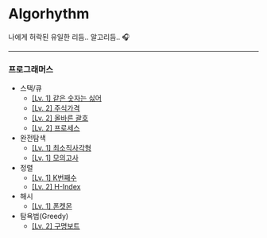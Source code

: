 # Algorhythm
나에게 허락된 유일한 리듬.. 알고리듬.. 🎧

---

### 프로그래머스
* 스택/큐
  * [\[Lv. 1\] 같은 숫자는 싫어](https://github.com/cykim43/Algorhythm/issues/2)
  * [\[Lv. 2\] 주식가격](https://github.com/cykim43/Algorhythm/issues/1)
  * [\[Lv. 2\] 올바른 괄호](https://github.com/cykim43/Algorhythm/issues/7)
  * [\[Lv. 2\] 프로세스](https://github.com/cykim43/Algorhythm/issues/10)
* 완전탐색
  * [\[Lv. 1\] 최소직사각형](https://github.com/cykim43/Algorhythm/issues/3)
  * [\[Lv. 1\] 모의고사](https://github.com/cykim43/Algorhythm/issues/6)
* 정렬
  * [\[Lv. 1\] K번째수](https://github.com/cykim43/Algorhythm/issues/4)
  * [\[Lv. 2\] H-Index](https://github.com/cykim43/Algorhythm/issues/9)
* 해시
  * [\[Lv. 1\] 폰켓몬](https://github.com/cykim43/Algorhythm/issues/5)
* 탐욕법(Greedy)
  * [\[Lv. 2\] 구명보트](https://github.com/cykim43/Algorhythm/issues/8)
